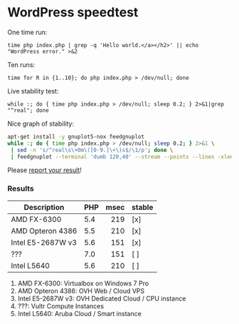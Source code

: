 # WordPress speedtest

One time run:

`time php index.php | grep -q 'Hello world.</a></h2>' || echo "WordPress error." >&2`

Ten runs:

`time for R in {1..10}; do php index.php > /dev/null; done`

Live stability test:

`while :; do { time php index.php > /dev/null; sleep 0.2; } 2>&1|grep "^real"; done`

Nice graph of stability:

```bash
apt-get install -y gnuplot5-nox feedgnuplot
while :; do { time php index.php > /dev/null; sleep 0.2; } 2>&1 \
 | sed -n 's/^real\s\+0m\([0-9.]\+\)s$/\1/p'; done \
 | feedgnuplot --terminal 'dumb 120,40' --stream --points --lines -xlen 30 --set "xtics 10"
```

Please [report your result](https://github.com/szepeviktor/wordpress-speedtest/issues/new)!

### Results

| Description       | PHP | msec   | stable |
| ----------------- | --- | ------:| ------ |
| AMD FX-6300       | 5.4 |    219 | [x]    |
| AMD Opteron 4386  | 5.5 |    210 | [x]    |
| Intel E5-2687W v3 | 5.6 |    151 | [x]    |
| ???               | 7.0 |    151 | [ ]    |
| Intel L5640       | 5.6 |    210 | [ ]    |


1. AMD FX-6300: Virtualbox on Windows 7 Pro
2. AMD Opteron 4386: OVH Web / Cloud VPS
3. Intel E5-2687W v3: OVH Dedicated Cloud / CPU instance
4. ???: Vultr Compute Instances
5. Intel L5640: Aruba Cloud / Smart instance
